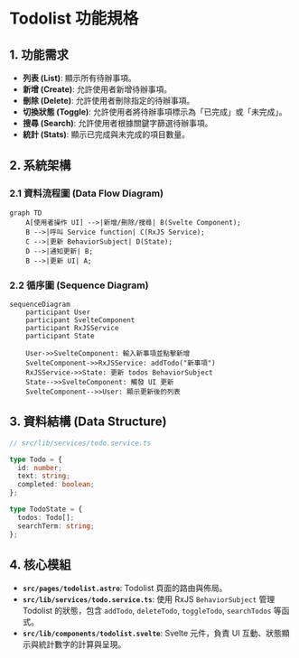 # Todolist 功能規格

## 1. 功能需求

- **列表 (List)**: 顯示所有待辦事項。
- **新增 (Create)**: 允許使用者新增待辦事項。
- **刪除 (Delete)**: 允許使用者刪除指定的待辦事項。
- **切換狀態 (Toggle)**: 允許使用者將待辦事項標示為「已完成」或「未完成」。
- **搜尋 (Search)**: 允許使用者根據關鍵字篩選待辦事項。
- **統計 (Stats)**: 顯示已完成與未完成的項目數量。

## 2. 系統架構

### 2.1 資料流程圖 (Data Flow Diagram)

```mermaid
graph TD
    A[使用者操作 UI] -->|新增/刪除/搜尋| B(Svelte Component);
    B -->|呼叫 Service function| C(RxJS Service);
    C -->|更新 BehaviorSubject| D(State);
    D -->|通知更新| B;
    B -->|更新 UI| A;
```

### 2.2 循序圖 (Sequence Diagram)

```mermaid
sequenceDiagram
    participant User
    participant SvelteComponent
    participant RxJSService
    participant State

    User->>SvelteComponent: 輸入新事項並點擊新增
    SvelteComponent->>RxJSService: addTodo("新事項")
    RxJSService->>State: 更新 todos BehaviorSubject
    State-->>SvelteComponent: 觸發 UI 更新
    SvelteComponent-->>User: 顯示更新後的列表
```

## 3. 資料結構 (Data Structure)

```typescript
// src/lib/services/todo.service.ts

type Todo = {
  id: number;
  text: string;
  completed: boolean;
};

type TodoState = {
  todos: Todo[];
  searchTerm: string;
};
```

## 4. 核心模組

- **`src/pages/todolist.astro`**: Todolist 頁面的路由與佈局。
- **`src/lib/services/todo.service.ts`**: 使用 RxJS `BehaviorSubject` 管理 Todolist 的狀態，包含 `addTodo`, `deleteTodo`, `toggleTodo`, `searchTodos` 等函式。
- **`src/lib/components/todolist.svelte`**: Svelte 元件，負責 UI 互動、狀態顯示與統計數字的計算與呈現。
